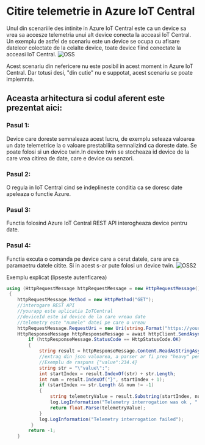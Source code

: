 # Citire telemetrie in Azure IoT Central
Unul din scenariile des intinite in Azure IoT Central este ca un device sa vrea sa accesze telemetria unui alt device conecta la acceasi IoT Central.
Un exemplu de astfel de scenariu este un device se ocupa cu afisare dateleor colectate de la celalte device, toate device fiind conectate la acceasi IoT Central.
![OSS](https://user-images.githubusercontent.com/14031360/179508291-d7398901-72ff-439e-ab04-b64b53f04f1b.jpg)

Acest scenariu din nefericere nu este posibil in acest moment in Azure IoT Central.
Dar totusi desi, "din cutie" nu e suppotat, acest scenariu se poate implemnta.

## Aceasta arhitectura si codul aferent este prezentat aici:

### Pasul 1: 
Device care doreste semnaleaza acest lucru, de exemplu seteaza valoarea un date telemetrice la o valoare prestabilita semnalizind ca doreste date. 
Se poate folosi si un device twin.In device twin se stocheaza id device de la care vrea citirea de date, care e device cu senzori.

### Pasul 2: 
O regula in IoT Central cind se indeplineste conditia ca se doresc date apeleaza o functie Azure.

### Pasul 3: 
Functia folosind Azure IoT Central REST API interogheaza device pentru date.

### Pasul 4: 
Functia excuta o comanda pe device care a cerut datele, care are ca paramaetru datele citite. Si in acest s-ar pute folosi un device twin.
![OSS2](https://user-images.githubusercontent.com/14031360/179508614-10ff7272-442f-40df-84e1-12195780c8c7.jpg)

Exemplu explicat (lipseste autenficarea)
``` c#
using (HttpRequestMessage httpRequestMessage = new HttpRequestMessage())
 {
    httpRequestMessage.Method = new HttpMethod("GET");
    //interogare REST API 
    //yourapp este aplicatia IoTCentral
    //deviceId este id device de la care vreau date
    //telemetry este "numele" datei pe care o vreau
    httpRequestMessage.RequestUri = new Uri(string.Format("https://yourapplication.azureiotcentral.com/api/devices/{0}/telemetry/{1}?api-version=1.0", deviceId, telemetry), UriKind.RelativeOrAbsolute);
    HttpResponseMessage httpResponseMessage = await httpClient.SendAsync(httpRequestMessage);
        if (httpResponseMessage.StatusCode == HttpStatusCode.OK)
        {
            string result = httpResponseMessage.Content.ReadAsStringAsync().Result;
            //extrag din json valoarea, a parser ar fi prea "heavy" pentru acesta utilizare
            //Exemplu de raspuns {"value":234.4}
            string str = "\"value\":";
            int startIndex = result.IndexOf(str) + str.Length;
            int num = result.IndexOf("}", startIndex + 1);
            if (startIndex >= str.Length && num != -1)
            {                
                string telemetryValue = result.Substring(startIndex, num - startIndex);
                log.LogInformation("Telemetry interrogation was ok , " + telemetryValue + " was the value");
                return float.Parse(telemetryValue);
            }
            log.LogInformation("Telemetry interrogation failed");
         }
        return -1;
    }
``` 
